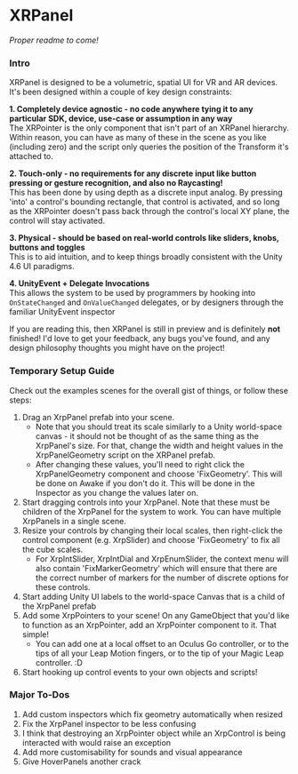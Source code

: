 # XRPanel

*Proper readme to come!*

### Intro

XRPanel is designed to be a volumetric, spatial UI for VR and AR devices. It's been designed within a couple of key design constraints:

**1. Completely device agnostic - no code anywhere tying it to any particular SDK, device, use-case or assumption in any way**    
The XRPointer is the only component that isn't part of an XRPanel hierarchy. Within reason, you can have as many of these in the scene as you like (including zero) and the script only queries the position of the Transform it's attached to.

**2. Touch-only - no requirements for any discrete input like button pressing or gesture recognition, and also no Raycasting!**    
This has been done by using depth as a discrete input analog. By pressing 'into' a control's bounding rectangle, that control is activated, and so long as the XRPointer doesn't pass back through the control's local XY plane, the control will stay activated.

**3. Physical - should be based on real-world controls like sliders, knobs, buttons and toggles**    
This is to aid intuition, and to keep things broadly consistent with the Unity 4.6 UI paradigms.

**4. UnityEvent + Delegate Invocations**    
This allows the system to be used by programmers by hooking into `OnStateChanged` and `OnValueChanged` delegates, or by designers through the familiar UnityEvent inspector
  
If you are reading this, then XRPanel is still in preview and is definitely **not** finished! I'd love to get your feedback, any bugs you've found, and any design philosophy thoughts you might have on the project!

### Temporary Setup Guide

Check out the examples scenes for the overall gist of things, or follow these steps:

1. Drag an XrpPanel prefab into your scene. 
    - Note that you should treat its scale similarly to a Unity world-space canvas - it should not be thought of as the same thing as the XrpPanel's size. For that, change the width and height values in the XrpPanelGeometry script on the XRPanel prefab.
    - After changing these values, you'll need to right click the XrpPanelGeometry component and choose 'FixGeometry'. This will be done on Awake if you don't do it. This will be done in the Inspector as you change the values later on.
2. Start dragging controls into your XrpPanel. Note that these must be children of the XrpPanel for the system to work. You can have multiple XrpPanels in a single scene.
3. Resize your controls by changing their local scales, then right-click the control component (e.g. XrpSlider) and choose 'FixGeometry' to fix all the cube scales.
    - For XrpIntSlider, XrpIntDial and XrpEnumSlider, the context menu will also contain 'FixMarkerGeometry' which will ensure that there are the correct number of markers for the number of discrete options for these controls.
4. Start adding Unity UI labels to the world-space Canvas that is a child of the XrpPanel prefab
5. Add some XrpPointers to your scene! On any GameObject that you'd like to function as an XrpPointer, add an XrpPointer component to it. That simple! 
    - You can add one at a local offset to an Oculus Go controller, or to the tips of all your Leap Motion fingers, or to the tip of your Magic Leap controller. :D
6. Start hooking up control events to your own objects and scripts!

### Major To-Dos

1. Add custom inspectors which fix geometry automatically when resized
2. Fix the XrpPanel inspector to be less confusing
3. I think that destroying an XrpPointer object while an XrpControl is being interacted with would raise an exception
4. Add more customisability for sounds and visual appearance
5. Give HoverPanels another crack
